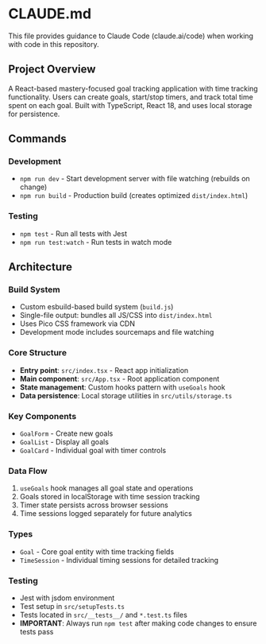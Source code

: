# CLAUDE.md

This file provides guidance to Claude Code (claude.ai/code) when working with code in this repository.

## Project Overview

A React-based mastery-focused goal tracking application with time tracking functionality. Users can create goals, start/stop timers, and track total time spent on each goal. Built with TypeScript, React 18, and uses local storage for persistence.

## Commands

### Development
- `npm run dev` - Start development server with file watching (rebuilds on change)
- `npm run build` - Production build (creates optimized `dist/index.html`)

### Testing
- `npm test` - Run all tests with Jest
- `npm run test:watch` - Run tests in watch mode

## Architecture

### Build System
- Custom esbuild-based build system (`build.js`)
- Single-file output: bundles all JS/CSS into `dist/index.html`
- Uses Pico CSS framework via CDN
- Development mode includes sourcemaps and file watching

### Core Structure
- **Entry point**: `src/index.tsx` - React app initialization
- **Main component**: `src/App.tsx` - Root application component
- **State management**: Custom hooks pattern with `useGoals` hook
- **Data persistence**: Local storage utilities in `src/utils/storage.ts`

### Key Components
- `GoalForm` - Create new goals
- `GoalList` - Display all goals
- `GoalCard` - Individual goal with timer controls

### Data Flow
1. `useGoals` hook manages all goal state and operations
2. Goals stored in localStorage with time session tracking
3. Timer state persists across browser sessions
4. Time sessions logged separately for future analytics

### Types
- `Goal` - Core goal entity with time tracking fields
- `TimeSession` - Individual timing sessions for detailed tracking

### Testing
- Jest with jsdom environment
- Test setup in `src/setupTests.ts`
- Tests located in `src/__tests__/` and `*.test.ts` files
- **IMPORTANT**: Always run `npm test` after making code changes to ensure tests pass